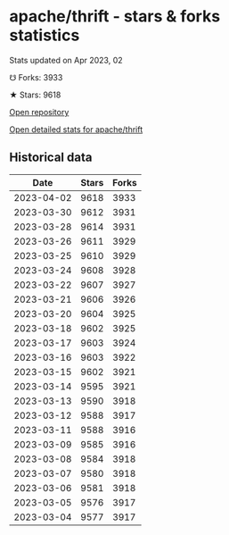 # apache/thrift - stars & forks statistics

Stats updated on Apr 2023, 02

☋ Forks: 3933

★ Stars: 9618

[Open repository](https://github.com/apache/thrift)

[Open detailed stats for apache/thrift](https://reviewgithub.com/rep/apache/thrift)

## Historical data
| Date | Stars | Forks |
|------|-------|-------|
| 2023-04-02 | 9618 | 3933 | 
| 2023-03-30 | 9612 | 3931 | 
| 2023-03-28 | 9614 | 3931 | 
| 2023-03-26 | 9611 | 3929 | 
| 2023-03-25 | 9610 | 3929 | 
| 2023-03-24 | 9608 | 3928 | 
| 2023-03-22 | 9607 | 3927 | 
| 2023-03-21 | 9606 | 3926 | 
| 2023-03-20 | 9604 | 3925 | 
| 2023-03-18 | 9602 | 3925 | 
| 2023-03-17 | 9603 | 3924 | 
| 2023-03-16 | 9603 | 3922 | 
| 2023-03-15 | 9602 | 3921 | 
| 2023-03-14 | 9595 | 3921 | 
| 2023-03-13 | 9590 | 3918 | 
| 2023-03-12 | 9588 | 3917 | 
| 2023-03-11 | 9588 | 3916 | 
| 2023-03-09 | 9585 | 3916 | 
| 2023-03-08 | 9584 | 3918 | 
| 2023-03-07 | 9580 | 3918 | 
| 2023-03-06 | 9581 | 3918 | 
| 2023-03-05 | 9576 | 3917 | 
| 2023-03-04 | 9577 | 3917 | 

